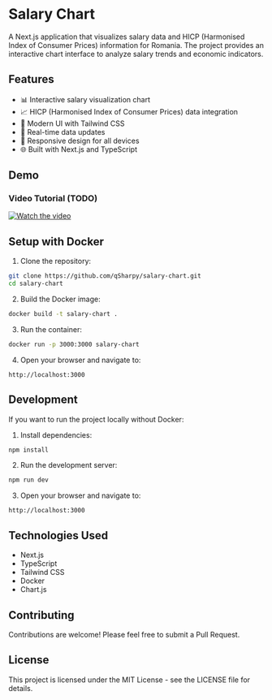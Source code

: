 # Salary Chart

A Next.js application that visualizes salary data and HICP (Harmonised Index of Consumer Prices) information for Romania. The project provides an interactive chart interface to analyze salary trends and economic indicators.

## Features

- 📊 Interactive salary visualization chart
- 📈 HICP (Harmonised Index of Consumer Prices) data integration
- 🎨 Modern UI with Tailwind CSS
- 🔄 Real-time data updates
- 📱 Responsive design for all devices
- 🌐 Built with Next.js and TypeScript

## Demo

### Video Tutorial (TODO)

[![Watch the video](https://img.youtube.com/vi/VIDEO_ID/maxresdefault.jpg)](https://youtu.be/VIDEO_ID)

## Setup with Docker

1. Clone the repository:
```bash
git clone https://github.com/qSharpy/salary-chart.git
cd salary-chart
```

2. Build the Docker image:
```bash
docker build -t salary-chart .
```

3. Run the container:
```bash
docker run -p 3000:3000 salary-chart
```

4. Open your browser and navigate to:
```
http://localhost:3000
```

## Development

If you want to run the project locally without Docker:

1. Install dependencies:
```bash
npm install
```

2. Run the development server:
```bash
npm run dev
```

3. Open your browser and navigate to:
```
http://localhost:3000
```

## Technologies Used

- Next.js
- TypeScript
- Tailwind CSS
- Docker
- Chart.js

## Contributing

Contributions are welcome! Please feel free to submit a Pull Request.

## License

This project is licensed under the MIT License - see the LICENSE file for details.
